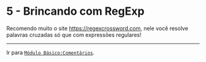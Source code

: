 # 5 - Brincando com RegExp
Recomendo muito o site https://regexcrossword.com, nele você resolve palavras cruzadas só que com expressões regulares!

---

Ir para [`Módulo Básico:Comentários`](../basic/comments.md).
